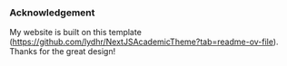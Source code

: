 ### Acknowledgement
My website is built on this template (https://github.com/lydhr/NextJSAcademicTheme?tab=readme-ov-file). Thanks for the great design!
